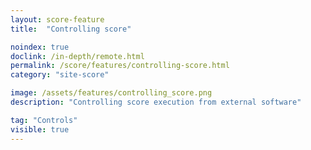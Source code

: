 ```yaml
---
layout: score-feature
title:  "Controlling score"

noindex: true
doclink: /in-depth/remote.html
permalink: /score/features/controlling-score.html
category: "site-score"

image: /assets/features/controlling_score.png
description: "Controlling score execution from external software"

tag: "Controls"
visible: true
---
```

